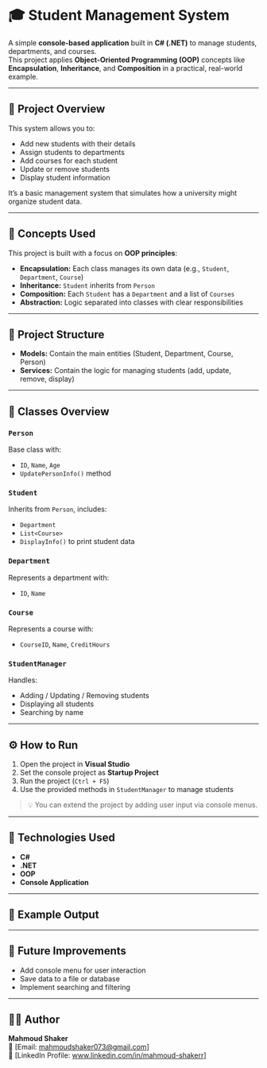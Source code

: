 # 🎓 Student Management System  

A simple **console-based application** built in **C# (.NET)** to manage students, departments, and courses.  
This project applies **Object-Oriented Programming (OOP)** concepts like **Encapsulation**, **Inheritance**, and **Composition** in a practical, real-world example.

---

## 🚀 Project Overview
This system allows you to:
- Add new students with their details  
- Assign students to departments  
- Add courses for each student  
- Update or remove students  
- Display student information  

It’s a basic management system that simulates how a university might organize student data.

---

## 🧠 Concepts Used
This project is built with a focus on **OOP principles**:
- **Encapsulation:** Each class manages its own data (e.g., `Student`, `Department`, `Course`)
- **Inheritance:** `Student` inherits from `Person`
- **Composition:** Each `Student` has a `Department` and a list of `Courses`
- **Abstraction:** Logic separated into classes with clear responsibilities

---

## 🧱 Project Structure


- **Models:** Contain the main entities (Student, Department, Course, Person)
- **Services:** Contain the logic for managing students (add, update, remove, display)

---

## 🧩 Classes Overview

### `Person`
Base class with:
- `ID`, `Name`, `Age`
- `UpdatePersonInfo()` method

### `Student`
Inherits from `Person`, includes:
- `Department`
- `List<Course>`
- `DisplayInfo()` to print student data

### `Department`
Represents a department with:
- `ID`, `Name`

### `Course`
Represents a course with:
- `CourseID`, `Name`, `CreditHours`

### `StudentManager`
Handles:
- Adding / Updating / Removing students
- Displaying all students
- Searching by name

---

## ⚙️ How to Run
1. Open the project in **Visual Studio**  
2. Set the console project as **Startup Project**  
3. Run the project (`Ctrl + F5`)  
4. Use the provided methods in `StudentManager` to manage students  

> 💡 You can extend the project by adding user input via console menus.

---

## 🧰 Technologies Used
- **C#**
- **.NET**
- **OOP**
- **Console Application**

---

## 📸 Example Output

---

## 🔮 Future Improvements
- Add console menu for user interaction  
- Save data to a file or database  
- Implement searching and filtering  

---

## 👨‍💻 Author
**Mahmoud Shaker**  
📧 [Email: mahmoudshaker073@gmail.com]  
💼 [LinkedIn Profile: www.linkedin.com/in/mahmoud-shakerr]  
